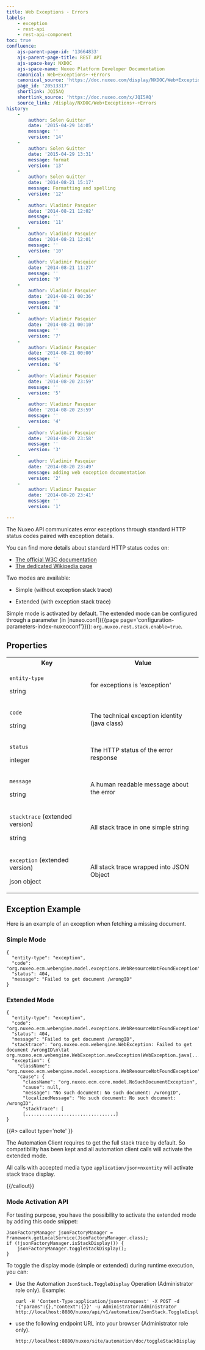 ```yaml
---
title: Web Exceptions - Errors
labels:
    - exception
    - rest-api
    - rest-api-component
toc: true
confluence:
    ajs-parent-page-id: '13664833'
    ajs-parent-page-title: REST API
    ajs-space-key: NXDOC
    ajs-space-name: Nuxeo Platform Developer Documentation
    canonical: Web+Exceptions+-+Errors
    canonical_source: 'https://doc.nuxeo.com/display/NXDOC/Web+Exceptions+-+Errors'
    page_id: '20513317'
    shortlink: JQI5AQ
    shortlink_source: 'https://doc.nuxeo.com/x/JQI5AQ'
    source_link: /display/NXDOC/Web+Exceptions+-+Errors
history:
    - 
        author: Solen Guitter
        date: '2015-04-29 14:05'
        message: ''
        version: '14'
    - 
        author: Solen Guitter
        date: '2015-04-29 13:31'
        message: format
        version: '13'
    - 
        author: Solen Guitter
        date: '2014-08-21 15:17'
        message: Formatting and spelling
        version: '12'
    - 
        author: Vladimir Pasquier
        date: '2014-08-21 12:02'
        message: ''
        version: '11'
    - 
        author: Vladimir Pasquier
        date: '2014-08-21 12:01'
        message: ''
        version: '10'
    - 
        author: Vladimir Pasquier
        date: '2014-08-21 11:27'
        message: ''
        version: '9'
    - 
        author: Vladimir Pasquier
        date: '2014-08-21 00:36'
        message: ''
        version: '8'
    - 
        author: Vladimir Pasquier
        date: '2014-08-21 00:10'
        message: ''
        version: '7'
    - 
        author: Vladimir Pasquier
        date: '2014-08-21 00:00'
        message: ''
        version: '6'
    - 
        author: Vladimir Pasquier
        date: '2014-08-20 23:59'
        message: ''
        version: '5'
    - 
        author: Vladimir Pasquier
        date: '2014-08-20 23:59'
        message: ''
        version: '4'
    - 
        author: Vladimir Pasquier
        date: '2014-08-20 23:58'
        message: ''
        version: '3'
    - 
        author: Vladimir Pasquier
        date: '2014-08-20 23:49'
        message: adding web exception documentation
        version: '2'
    - 
        author: Vladimir Pasquier
        date: '2014-08-20 23:41'
        message: ''
        version: '1'

---
```

The Nuxeo API communicates error exceptions through standard HTTP status codes paired with exception details.

You can find more details about standard HTTP status codes on:

*   [The official W3C documentation](http://www.w3.org/Protocols/rfc2616/rfc2616-sec10.html)
*   [The dedicated Wikipedia page](http://en.wikipedia.org/wiki/List_of_HTTP_status_codes)

Two modes are available:

*   Simple (without exception stack trace)

*   Extended (with exception stack trace)

Simple mode is activated by default. The extended mode can be configured through a parameter (in [nuxeo.conf]({{page page='configuration-parameters-index-nuxeoconf'}})): `org.nuxeo.rest.stack.enable=true`.

## Properties

<table><tbody><tr><th colspan="1">Key</th><th colspan="1">Value</th></tr><tr><td colspan="1">

`entity-type`

string

</td><td colspan="1">for exceptions is 'exception'</td></tr><tr><td colspan="1">

`code`

string

</td><td colspan="1">The technical exception identity (java class)</td></tr><tr><td colspan="1">

`status`

integer

</td><td colspan="1">The HTTP status of the error response</td></tr><tr><td colspan="1">

`message`

string

</td><td colspan="1">A human readable message about the error</td></tr><tr><td colspan="1">

`stacktrace` (extended version)

string

</td><td colspan="1">All stack trace in one simple string</td></tr><tr><td colspan="1">

`exception` (extended version)

json object

</td><td colspan="1">All stack trace wrapped into JSON Object</td></tr></tbody></table>

## Exception Example

Here is an example of an exception when fetching a missing document.

### Simple Mode

```
{
  "entity-type": "exception",
  "code": "org.nuxeo.ecm.webengine.model.exceptions.WebResourceNotFoundException",
  "status": 404,
  "message": "Failed to get document /wrongID"
}
```

### Extended Mode

```
{
  "entity-type": "exception",
  "code": "org.nuxeo.ecm.webengine.model.exceptions.WebResourceNotFoundException",
  "status": 404,
  "message": "Failed to get document /wrongID",
  "stacktrace": "org.nuxeo.ecm.webengine.WebException: Failed to get document /wrongID\n\tat org.nuxeo.ecm.webengine.WebException.newException(WebException.java[.........]
  "exception": {
    "className": "org.nuxeo.ecm.webengine.model.exceptions.WebResourceNotFoundException",
    "cause": {
      "className": "org.nuxeo.ecm.core.model.NoSuchDocumentException",
      "cause": null,
      "message": "No such document: No such document: /wrongID",
      "localizedMessage": "No such document: No such document: /wrongID",
      "stackTrace": [
      [.................................]
}
```

{{#> callout type='note' }}

The Automation Client requires to get the full stack trace by default. So compatibility has been kept and all automation client calls will activate the extended mode.

All calls with accepted media type `application/json+nxentity` will activate stack trace display.

{{/callout}}

### Mode Activation API

For testing purpose, you have the possibility to activate the extended mode by adding this code snippet:

```
JsonFactoryManager jsonFactoryManager = Framework.getLocalService(JsonFactoryManager.class);
if (!jsonFactoryManager.isStackDisplay()) {
    jsonFactoryManager.toggleStackDisplay();
}
```

To toggle the display mode (simple or extended) during runtime execution, you can:

*   Use the Automation `JsonStack.ToggleDisplay` Operation (Administrator role only).
    Example:

    ```
    curl -H 'Content-Type:application/json+nxrequest' -X POST -d '{"params":{},"context":{}}' -u Administrator:Administrator http://localhost:8080/nuxeo/api/v1/automation/JsonStack.ToggleDisplay
    ```

*   use the following endpoint URL into your browser (Administrator role only).

    ```
    http://localhost:8080/nuxeo/site/automation/doc/toggleStackDisplay
    ```